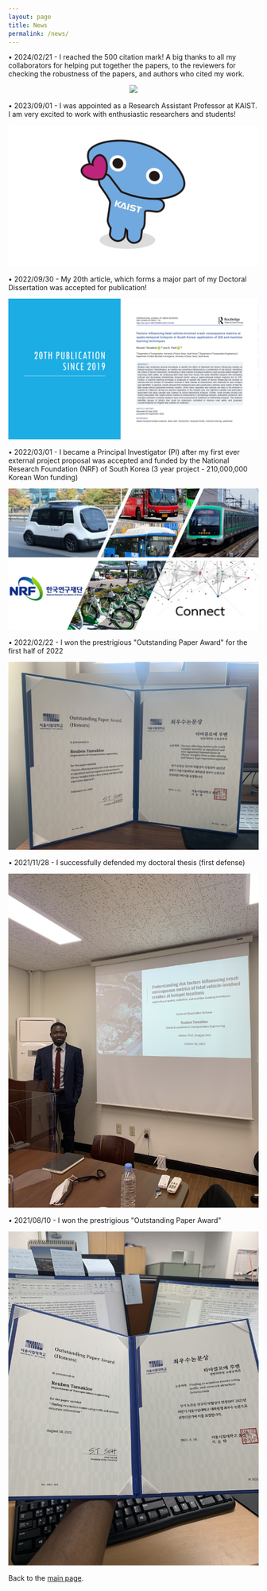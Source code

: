 ```yaml
---
layout: page
title: News
permalink: /news/
---
```


•	2024/02/21 - I reached the 500 citation mark! A big thanks to all my collaborators for helping put together the papers, to the reviewers for checking the robustness of the papers, and authors who cited my work.
<p align="center">
  <img src="/assets/500.jpg" />
</p>


•	2023/09/01 - I was appointed as a Research Assistant Professor at KAIST. I am very excited to work with enthusiastic researchers and students!
<p align="center">
  <img src="/assets/KAIST.jpg" />
</p>


•	2022/09/30 - My 20th article, which forms a major part of my Doctoral Dissertation was accepted for publication!
<p align="center">
  <img src="/assets/20th pub.jpg" />
</p>
  
  
•	2022/03/01 - I became a Principal Investigator (PI) after my first ever external project proposal was accepted and funded by the National Research Foundation (NRF) of South Korea (3 year project - 210,000,000 Korean Won funding)
<p align="center">
  <img src="/assets/SAV PROJECT.jpg" />
</p>


•	2022/02/22 - I won the prestrigious "Outstanding Paper Award" for the first half of 2022
<p align="center">
  <img src="/assets/award.jpg" />
</p>


•	2021/11/28 - I successfully defended my doctoral thesis (first defense)
<p align="center">
  <img src="/assets/KakaoTalk_20220204_172629665.jpg" />
</p>


•	2021/08/10 - I won the prestrigious "Outstanding Paper Award"
<p align="center">
  <img src="/assets/KakaoTalk_20220204_173035317.jpg" />
</p>


Back to the [main page](https://drtamakloe.github.io/).

